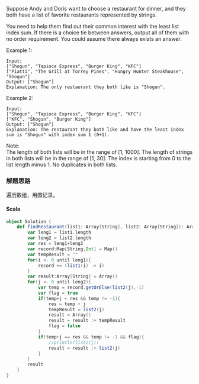 Suppose Andy and Doris want to choose a restaurant for dinner, and they both have a list of favorite restaurants represented by strings.

You need to help them find out their common interest with the least list index sum. If there is a choice tie between answers, output all of them with no order requirement. You could assume there always exists an answer.

Example 1:
```
Input:
["Shogun", "Tapioca Express", "Burger King", "KFC"]
["Piatti", "The Grill at Torrey Pines", "Hungry Hunter Steakhouse", "Shogun"]
Output: ["Shogun"]
Explanation: The only restaurant they both like is "Shogun".
```
Example 2:
```
Input:
["Shogun", "Tapioca Express", "Burger King", "KFC"]
["KFC", "Shogun", "Burger King"]
Output: ["Shogun"]
Explanation: The restaurant they both like and have the least index sum is "Shogun" with index sum 1 (0+1).
```
Note:  
The length of both lists will be in the range of [1, 1000].
The length of strings in both lists will be in the range of [1, 30].
The index is starting from 0 to the list length minus 1.
No duplicates in both lists.

### 解题思路
遍历数组，用图记录。
#### Scala
```scala
object Solution {
    def findRestaurant(list1: Array[String], list2: Array[String]): Array[String] = {
        var leng1 = list1.length
        var leng2 = list2.length
        var res = leng1+leng2
        var record:Map[String,Int] = Map()
        var tempResult = ""
        for(i <- 0 until leng1){
            record += (list1(i) -> i)
        }
        var result:Array[String] = Array()
        for(j <- 0 until leng2){
            var temp = record.getOrElse(list2(j),-1)
            var flag = true
            if(temp+j < res && temp != -1){
                res = temp + j
                tempResult = list2(j)
                result = Array()
                result = result :+ tempResult
                flag = false
            }
            if(temp+j == res && temp != -1 && flag){
                //println(list2(j))
                result = result :+ list2(j)
            }
        }
        result 
    }
}
```